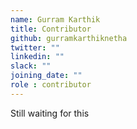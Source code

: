 ```yaml
---
name: Gurram Karthik
title: Contributor
github: gurramkarthiknetha
twitter: ""
linkedin: ""
slack: ""
joining_date: ""
role : contributor
---
```


Still waiting for this
